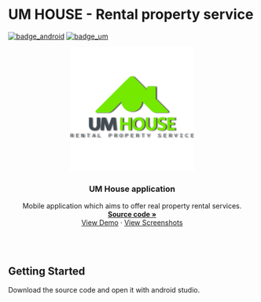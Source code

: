 # **UM HOUSE** - Rental property service

[![badge_android](https://img.shields.io/badge/built%20for-android-green)](https://www.android.com/)  [![badge_um](https://img.shields.io/badge/Projet%20HMIN205%20-Universit%C3%A9%20de%20Montpellier-ff69b4)](https://sciences.edu.umontpellier.fr/)


<p align="center">
    <img src="res/android_logo_full_effect_512.png" alt="Logo" width="50%">
    <h3 align="center">UM House application</h3>
    <p align="center">
        Mobile application which aims to offer real property rental services.
        <br />
            <a href="https://github.com/damdcn/rental-property/tree/main/app">
                <strong>Source code »</strong>
            </a>
        <br />
        <a href="https://youtu.be/Q1zRdGdr-5k">View Demo</a>
        ·
        <a href="https://github.com/damdcn/rental-property/tree/main/screenshots">View Screenshots</a>
    </p>
</p>
<br />
<br />

## Getting Started

Download the source code and open it with android studio.